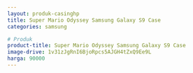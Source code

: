 ```yaml
---
layout: produk-casinghp
title: Super Mario Odyssey Samsung Galaxy S9 Case
categories: samsung

# Produk
product-title: Super Mario Odyssey Samsung Galaxy S9 Case
image-drive: 1v31zJgRnI6BjoRpcs5AJGH4tZxQ9Ee9L
harga: 90000
---
```

